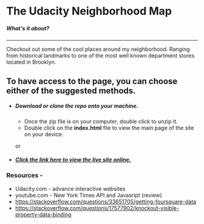 # The Udacity Neighborhood Map
##### What's it about?
---
Checkout out some of the cool places around my neighborhood. Ranging from historical landmarks to one of the most well known department stores located in Brooklyn. 

## To have access to the page, you can choose either of the suggested methods.
- ##### Download or clone the repo onto your machine.
    - Once the zip file is on your computer, double click to unzip it.
    - Double click on the **index.html** file to view the main page of the site on your device.

    or
- ##### [Click the link here to view the live site online.]()


### Resources - 
- Udacity.com - advance interactive websites
- youtube.com - New York Times API and Javasript (review)
- https://stackoverflow.com/questions/33651705/getting-foursquare-data
- https://stackoverflow.com/questions/17577902/knockout-visible-property-data-binding

